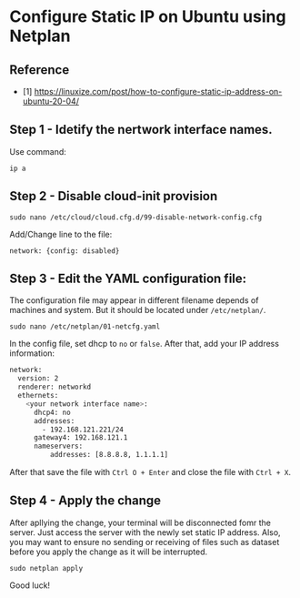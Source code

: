 # Configure Static IP on Ubuntu using Netplan

## Reference
- [1] https://linuxize.com/post/how-to-configure-static-ip-address-on-ubuntu-20-04/

## Step 1 - Idetify the nertwork interface names.
Use command:
```
ip a
```

## Step 2 - Disable cloud-init provision
```
sudo nano /etc/cloud/cloud.cfg.d/99-disable-network-config.cfg
```
Add/Change line to the file:
```
network: {config: disabled}
```

## Step 3 - Edit the YAML configuration file:
The configuration file may appear in different filename depends of machines and system.
But it should be located under `/etc/netplan/`.
```
sudo nano /etc/netplan/01-netcfg.yaml
```
In the config file, set dhcp to `no` or `false`. After that, add your IP address information:
```bash
network:
  version: 2
  renderer: networkd
  ethernets:
    <your network interface name>:
      dhcp4: no
      addresses:
        - 192.168.121.221/24
      gateway4: 192.168.121.1
      nameservers:
          addresses: [8.8.8.8, 1.1.1.1]
```
After that save the file with `Ctrl O + Enter` and close the file with `Ctrl + X`.

## Step 4 - Apply the change
After apllying the change, your terminal will be disconnected fomr the server. Just access the server with the newly set static IP address.
Also, you may want to ensure no sending or receiving of files such as dataset before you apply the change as it will be interrupted.
```
sudo netplan apply
```

Good luck!
